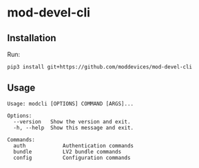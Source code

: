 # mod-devel-cli

## Installation

Run:

    pip3 install git+https://github.com/moddevices/mod-devel-cli
    
## Usage

```
Usage: modcli [OPTIONS] COMMAND [ARGS]...

Options:
  --version   Show the version and exit.
  -h, --help  Show this message and exit.

Commands:
  auth            Authentication commands
  bundle          LV2 bundle commands
  config          Configuration commands
```
